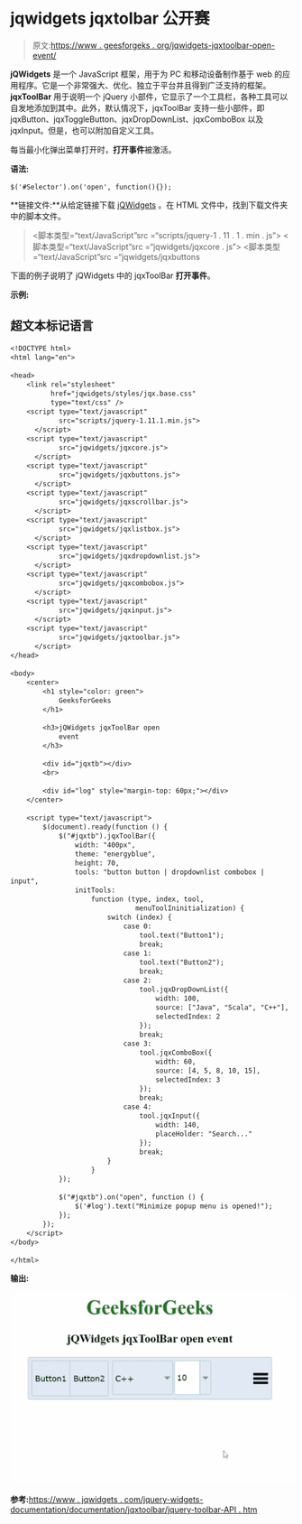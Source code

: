 # jqwidgets jqxtolbar 公开赛

> 原文:[https://www . geesforgeks . org/jqwidgets-jqxtoolbar-open-event/](https://www.geeksforgeeks.org/jqwidgets-jqxtoolbar-open-event/)

**jQWidgets** 是一个 JavaScript 框架，用于为 PC 和移动设备制作基于 web 的应用程序。它是一个非常强大、优化、独立于平台并且得到广泛支持的框架。 **jqxToolBar** 用于说明一个 jQuery 小部件，它显示了一个工具栏，各种工具可以自发地添加到其中。此外，默认情况下，jqxToolBar 支持一些小部件，即 jqxButton、jqxToggleButton、jqxDropDownList、jqxComboBox 以及 jqxInput。但是，也可以附加自定义工具。

每当最小化弹出菜单打开时，**打开事件**被激活。

**语法:**

```
$('#Selector').on('open', function(){});
```

**链接文件:**从给定链接下载 [jQWidgets](https://www.jqwidgets.com/download/) 。在 HTML 文件中，找到下载文件夹中的脚本文件。

> <link rel="”stylesheet”" href="”jqwidgets/styles/jqx.base.css”" type="”text/css”">
> <脚本类型=“text/JavaScript”src =“scripts/jquery-1 . 11 . 1 . min . js”></脚本>
> <脚本类型=“text/JavaScript”src =“jqwidgets/jqxcore . js”></脚本>
> <脚本类型=“text/JavaScript”src =“jqwidgets/jqxbuttons

下面的例子说明了 jQWidgets 中的 jqxToolBar **打开事件**。

**示例:**

## 超文本标记语言

```
<!DOCTYPE html>
<html lang="en">

<head>
    <link rel="stylesheet"
          href="jqwidgets/styles/jqx.base.css"
          type="text/css" />
    <script type="text/javascript" 
            src="scripts/jquery-1.11.1.min.js">
      </script>
    <script type="text/javascript" 
            src="jqwidgets/jqxcore.js">
      </script>
    <script type="text/javascript" 
            src="jqwidgets/jqxbuttons.js">
      </script>
    <script type="text/javascript" 
            src="jqwidgets/jqxscrollbar.js">
      </script>
    <script type="text/javascript" 
            src="jqwidgets/jqxlistbox.js">
      </script>
    <script type="text/javascript" 
            src="jqwidgets/jqxdropdownlist.js">
      </script>
    <script type="text/javascript" 
            src="jqwidgets/jqxcombobox.js">
      </script>
    <script type="text/javascript" 
            src="jqwidgets/jqxinput.js">
      </script>
    <script type="text/javascript" 
            src="jqwidgets/jqxtoolbar.js">
      </script>
</head>

<body>
    <center>
        <h1 style="color: green">
            GeeksforGeeks
        </h1>

        <h3>jQWidgets jqxToolBar open
            event
        </h3>

        <div id="jqxtb"></div>
        <br>

        <div id="log" style="margin-top: 60px;"></div>
    </center>

    <script type="text/javascript">
        $(document).ready(function () {
            $("#jqxtb").jqxToolBar({
                width: "400px",
                theme: "energyblue",
                height: 70,
                tools: "button button | dropdownlist combobox | input",
                initTools:
                    function (type, index, tool,
                               menuToolIninitialization) {
                        switch (index) {
                            case 0:
                                tool.text("Button1");
                                break;
                            case 1:
                                tool.text("Button2");
                                break;
                            case 2:
                                tool.jqxDropDownList({
                                    width: 100,
                                    source: ["Java", "Scala", "C++"],
                                    selectedIndex: 2
                                });
                                break;
                            case 3:
                                tool.jqxComboBox({
                                    width: 60,
                                    source: [4, 5, 8, 10, 15],
                                    selectedIndex: 3
                                });
                                break;
                            case 4:
                                tool.jqxInput({
                                    width: 140,
                                    placeHolder: "Search..."
                                });
                                break;
                        }
                    }
            });

            $("#jqxtb").on("open", function () {
                $('#log').text("Minimize popup menu is opened!");
            });
        });
    </script>
</body>

</html>
```

**输出:**

![](img/84737422d1f99dc7f3e4abef72810fe3.png)

**参考:**[https://www . jqwidgets . com/jquery-widgets-documentation/documentation/jqxtoolbar/jquery-toolbar-API . htm](https://www.jqwidgets.com/jquery-widgets-documentation/documentation/jqxtoolbar/jquery-toolbar-api.htm)